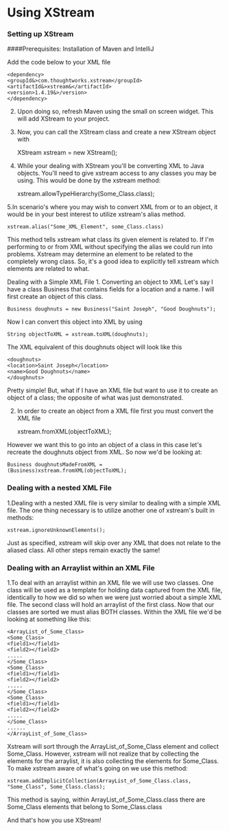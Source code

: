 # Using XStream

### Setting up XStream

####Prerequisites: Installation of Maven and IntelliJ
		
Add the code below to your XML file
		
	<dependency>
	<groupId&>com.thoughtworks.xstream</groupId>
 	<artifactId&>xstream&</artifactId>
  	<version>1.4.19&>/version>
	</dependency>

2. Upon doing so, refresh Maven using the
small on screen widget. 
This will add XStream to your project.

3. Now, you can call the XStream class and create
a new XStream object with
			
	XStream xstream = new XStream();
			
4. While your dealing with XStream you'll be converting XML to Java objects.
You'll need to give xstream access to any classes you may be using. This 
would be done by the xstream method:
				
	xstream.allowTypeHierarchy(Some_Class.class);
				
5.In scenario's where you may wish to convert XML from or to an object,
it would be in your best interest to utilize xstream's alias method.
			
	xstream.alias("Some_XML_Element", some_Class.class)
			
This method tells xstream what class its given element is related to.
If I'm performing to or from XML without specifying the alias we
could run into problems. Xstream may determine an element to be
related to the completely wrong class. So, it's a good idea to 
explicitly tell xstream which elements are related to what.
			
Dealing with a Simple XML File
	  	1. Converting an object to XML
		Let's say I have a class Business that
		contains fields for a location and a name. I will
		first create an object of this class.
			
	Business doughnuts = new Business("Saint Joseph", "Good Doughnuts");
		
Now I can convert this object into XML by using
			
	String objectToXML = xstream.toXML(doughnuts);
			
The XML equivalent of this doughnuts object
will look like this
			
	<doughnuts>
	<location>Saint Joseph</location>
	<name>Good Doughnuts</name>
	</doughnuts>
			
Pretty simple! But, what if I have an XML file
but want to use it to create an object of
a class; the opposite of what was just demonstrated.
			
2. In order to create an object from a XML file
first you must convert the XML file

	xstream.fromXML(objectToXML);

However we want this to go into an object
of a class in this case let's recreate the
doughnuts object from XML.
So now we'd be looking at:
			
	Business doughnutsMadeFromXML = 
	(Business)xstream.fromXML(objectToXML);
				
### Dealing with a nested XML File

1.Dealing with a nested XML file is very similar to dealing with a simple XML file.
The one thing necessary is to utilize another one of xstream's built in methods:
			
	xstream.ignoreUnknownElements();

Just as specified, xstream will skip over any XML that does not relate to the aliased class.
All other steps remain exactly the same!

### Dealing with an Arraylist within an XML File

1.To deal with an arraylist within an XML file we will use two classes. One class will
be used as a template for holding data captured from the XML file, identically
to how we did so when we were just worried about a simple XML file. The second
class will hold an arraylist of the first class. Now that our classes are sorted
we must alias BOTH classes. Within the XML file we'd be looking at something like this:

	<ArrayList_of_Some_Class>
	<Some_Class>
	<field1></field1>
	<field2></field2>
	.....
	</Some_Class>
	<Some_Class>
	<field1></field1>
	<field2></field2>
	.....
	</Some_Class>
	<Some_Class>
	<field1></field1>
	<field2></field2>
	.....
	</Some_Class>
	......
	</ArrayList_of_Some_Class>

Xstream will sort through the ArrayList_of_Some_Class element and collect Some_Class. However,
xstream will not realize that by collecting the elements for the arraylist, it is also collecting
the elements for Some_Class. To make xstream aware of what's going on we use this method:

	xstream.addImplicitCollection(ArrayList_of_Some_Class.class, "Some_Class", Some_Class.class);

This method is saying, within ArrayList_of_Some_Class.class there are Some_Class elements that belong to Some_Class.class
				
And that's how you use XStream!
			
